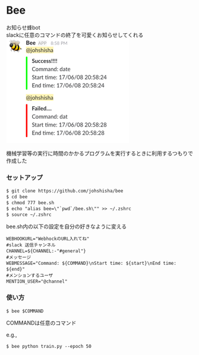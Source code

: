 # Bee
お知らせ蜂bot  
slackに任意のコマンドの終了を可愛くお知らせしてくれる  
<img src='./sample.png' />  

機械学習等の実行に時間のかかるプログラムを実行するときに利用するつもりで作成した  

### セットアップ
```
$ git clone https://github.com/johshisha/bee
$ cd bee
$ chmod 777 bee.sh
$ echo "alias bee=\"`pwd`/bee.sh\"" >> ~/.zshrc
$ source ~/.zshrc
```

bee.sh内の以下の設定を自分の好きなように変える
```
WEBHOOKURL="WebhockのURL入れてね"
#slack 送信チャンネル
CHANNEL=${CHANNEL:-"#general"}
#メッセージ
WEBMESSAGE="Command: ${COMMAND}\nStart time: ${start}\nEnd time: ${end}"
#メンションするユーザ
MENTION_USER="@channel"
```

### 使い方
```
$ bee $COMMAND
```
COMMANDは任意のコマンド

e.g.,
```
$ bee python train.py --epoch 50
```
